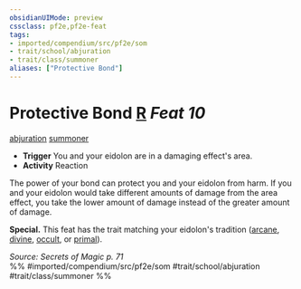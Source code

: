 ```yaml
---
obsidianUIMode: preview
cssclass: pf2e,pf2e-feat
tags:
- imported/compendium/src/pf2e/som
- trait/school/abjuration
- trait/class/summoner
aliases: ["Protective Bond"]
---
```

# Protective Bond  [R](chapter-9-playing-the-game.md#Actions "Reaction") *Feat 10*  
[abjuration](abjuration.md)  [summoner](rules/traits/summoner-som.md)  

- **Trigger** You and your eidolon are in a damaging effect's area.
- **Activity** Reaction

The power of your bond can protect you and your eidolon from harm. If you and your eidolon would take different amounts of damage from the area effect, you take the lower amount of damage instead of the greater amount of damage.

**Special.** This feat has the trait matching your eidolon's tradition ([arcane](arcane.md), [divine](divine.md), [occult](occult.md), or [primal](primal.md)).

*Source: Secrets of Magic p. 71*  
%% #imported/compendium/src/pf2e/som #trait/school/abjuration #trait/class/summoner %%